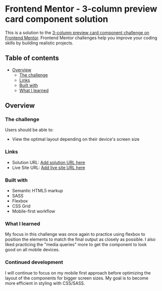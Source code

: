 # Frontend Mentor - 3-column preview card component solution

This is a solution to the [3-column preview card component challenge on Frontend Mentor](https://www.frontendmentor.io/challenges/3column-preview-card-component-pH92eAR2-). Frontend Mentor challenges help you improve your coding skills by building realistic projects.

## Table of contents

- [Overview](#overview)
  - [The challenge](#the-challenge)
  - [Links](#links)
  - [Built with](#built-with)
  - [What I learned](#what-i-learned)

## Overview

### The challenge

Users should be able to:

- View the optimal layout depending on their device's screen size

### Links

- Solution URL: [Add solution URL here](https://your-solution-url.com)
- Live Site URL: [Add live site URL here](https://your-live-site-url.com)

### Built with

- Semantic HTML5 markup
- SASS
- Flexbox
- CSS Grid
- Mobile-first workflow

### What I learned

My focus in this challenge was once again to practice using flexbox to position the elements to match the final output as closely as possible.
I also liked practicing the "media queries" more to get the component to look good on all mobile devices.

### Continued development

I will continue to focus on my mobile first approach before optimizing the layout of the components for bigger screen sizes.
My goal is to become more efficient in styling with CSS/SASS.
